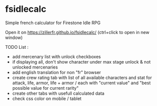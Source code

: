 # fsidlecalc
Simple french calculator for Firestone Idle RPG

Open it on https://zillerfr.github.io/fsidlecalc/ (ctrl+click to open in new window)

TODO List :
- add mercenary list with unlock checkboxes
- if displaying all, don't show character under max stage unlock & not unlocked mercenaries
- add english translation for non "fr" browser
- create crew rating tab with list of all available characters and stat for attack, life, armor, life + armor / each with "current value" and "best possible value for current rarity"
- create other tabs with usefull calculated data
- check css color on mobile / tablet